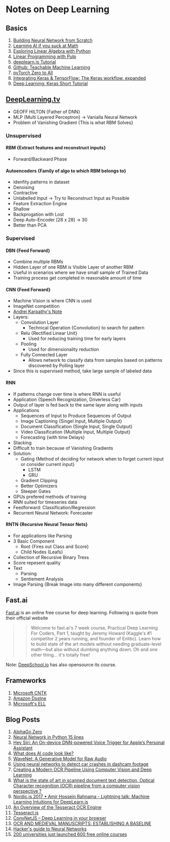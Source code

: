 
# Notes on Deep Learning

## Basics
1. [Building Neural Network from Scratch](https://thecodacus.com/neural-network-scratch-python-no-libraries/)
1. [Learning AI if you suck at Math](https://hackernoon.com/learning-ai-if-you-suck-at-math-p4-tensors-illustrated-with-cats-27f0002c9b32)
1. [Exploring Linear Algebra with Python](https://mubaris.com/2017-09-25/exploring-linear-algebra-with-python)
1. [Linear Programming with Pulp](http://benalexkeen.com/linear-programming-with-python-and-pulp/)
1. [deeplearn.js Tutorial](https://deeplearnjs.org/docs/tutorials/intro.html)
1. [Github: Teachable Machine Learning](https://github.com/googlecreativelab/teachable-machine)
1. [pyTorch Zero to All](https://github.com/hunkim/PyTorchZeroToAll)
1. [Integrating Keras & TensorFlow: The Keras workflow, expanded](https://www.youtube.com/watch?v=UeheTiBJ0Io)
1. [Deep Learning: Keras Short Tutorial](https://www.youtube.com/wavenet-generative-model-raw-audioch?v=Tp3SaRbql4k)


## [DeepLearning.tv](https://www.youtube.com/watch?v=b99UVkWzYTQ)

- GEOFF HILTON {Father of DNN}
- MLP {Multi Layered Perceptron} -> Vanialla Neural Network
- Problem of Vanishing Gradient {This is what RBM Solves}

### Unsupervised

#### RBM {Extract features and reconstruct inputs}

- Forward/Backward Phase

#### Autoencoders {Family of algo to which RBM belongs to}

- Idenfity patterns in dataset
- Denoising
- Contractive
- Unlabelled Input -> Try to Reconstruct Input as Possible
- Feature Extraction Engine
- Shallow
- Backprogation with Lost
- Deep Auto-Encoder [28 x 28] -> 30
- Better than PCA

### Supervised

#### DBN {Feed Forward}

- Combine multiple RBMs
- Hidden Layer of one RBM is Visible Layer of another RBM
- Useful in scenarios where we have small sample of Trained Data
- Training process get completed in reasonable amount of time

#### CNN {Feed Forward}

- Machine Vision is where CNN is used
- ImageNet competition
- [Andrej Karpathy's Note](http://cs231n.github.io/)
- Layers:
    - Convolution Layer
        - Technical Operation {Convolution} to search for pattern
    - Relu {Rectified Linear Unit}
        - Used for reducing training time for early layers
    - Pooling
        - Used for dimensionality reduction
    - Fully Connected Layer
        - Allows network to classify data from samples based on patterns discovered by Polling layer
- Since this is supervised method, take large sample of labeled data

#### RNN

- If patterns change over time is where RNN is useful
- Application {Speech Recognization, Driverless Car}
- Output of layer is fed back to the same layer along with inputs
- Applications
    - Sequences of Input to Produce Sequences of Output
    - Image Captioning {Singel Input, Multiple Output}
    - Document Classification {Single Input, Single Output}
    - Video Classification {Multiple Input, Multiple Output}
    - Forecasting {with time Delays}
- Stacking
- Difficult to train because of Vanishing Gradients
- Solution:
    - Gating {Method of deciding for network when to forget current input or consider current input}
        - LSTM
        - GRU
    - Gradient Clipping
    - Better Optimizers
    - Steeper Gates
- GPUs prefered methods of training
- RNN suited for timeseries data
- Feedforward: Classification/Regression
- Recurrent Neural Network: Forecaster

#### RNTN {Recursive Neural Tensor Nets}

- For applications like Parsing
- 3 Basic Component
    - Root {Fires out Class and Score}
    - Child Nodes {Leafs}
- Collection of Recursive Binary Tress
- Score repesent quality
- Text
    - Parsing
    - Sentiement Analysis
- Image Parsing {Break Image into many different components}

## Fast.ai

[Fast.ai](http://course.fast.ai/index.html) is an online free course for deep learning. Following is quote from their official website

>>Welcome to fast.ai's 7 week course, Practical Deep Learning For Coders, Part 1, taught by Jeremy Howard (Kaggle's #1 competitor 2 years running, and founder of Enlitic). Learn how to build state of the art models without needing graduate-level math—but also without dumbing anything down. Oh and one other thing... it's totally free!

Note: [DeepSchool.io](https://github.com/sachinruk/deepschool.io) has also opensource its course.

## Frameworks

1. [Microsoft CNTK](https://www.youtube.com/watch?v=pl-kbFJ1KzU)
1. [Amazon Dsstne](https://github.com/amzn/amazon-dsstne)
1. [Microsoft's ELL](https://github.com/Microsoft/ELL)

## Blog Posts

1. [AlphaGo Zero](https://deepmind.com/blog/alphago-zero-learning-scratch/)
1. [Neural Network in Python 15 lines](https://iamtrask.github.io/2015/07/12/basic-python-network/)
1. [Hey Siri: An On-device DNN-powered Voice Trigger for Apple’s Personal Assistant](https://machinelearning.apple.com/2017/10/01/hey-siri.html)
1. [What does AI code look like?](https://www.quora.com/What-does-AI-code-look-like/answer/Mikkel-Duif?srid=a9)
1. [WaveNet: A Generative Model for Raw Audio](https://deepmind.com/blog/wavenet-generative-model-raw-audio/)
1. [Using neural networks to detect car crashes in dashcam footage](https://blog.insightdatascience.com/crash-catcher-detecting-car-crashes-in-video-9c0522b04558)
1. [Creating a Modern OCR Pipeline Using Computer Vision and Deep Learning](https://blogs.dropbox.com/tech/2017/04/creating-a-modern-ocr-pipeline-using-computer-vision-and-deep-learning/)
1. [What is the state of art in scanned document text detection, Optical Character recognition (OCR) pipeline from a computer vision perspective ?](https://www.quora.com/What-is-the-state-of-art-in-scanned-document-text-detection-Optical-Character-recognition-OCR-pipeline-from-a-computer-vision-perspective)
1. [Nordic.js 2017 • Amir Hossein Rahnama - Lightning talk: Machine Learning Intuitions for DeepLearn.js](https://www.youtube.com/watch?v=5bwlH0j5rQk)
1. [An Overview of the Tesseract OCR Engine](http://citeseerx.ist.psu.edu/viewdoc/download;jsessionid=E6122958EB8D16F13E0EEC460D6207E5?doi=10.1.1.308.445&rep=rep1&type=pdf)
1. [Tesseract.js](https://github.com/naptha/tesseract.js#tesseractjs)
1. [ConvNetJS – Deep Learning in your browser](https://www.youtube.com/watch?v=nAHcrz5hxc4)
1. [OCR AND MEDIEVAL MANUSCRIPTS: ESTABLISHING A BASELINE](https://brandonwhawk.net/2015/04/20/ocr-and-medieval-manuscripts-establishing-a-baseline/)
1. [Hacker's guide to Neural Networks](http://karpathy.github.io/neuralnets/)
1. [200 universities just launched 600 free online courses](https://qz.com/1120344/200-universities-just-launched-600-free-online-courses-heres-the-full-list/)